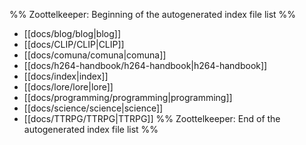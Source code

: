 %% Zoottelkeeper: Beginning of the autogenerated index file list  %%
-  [[docs/blog/blog|blog]]
-  [[docs/CLIP/CLIP|CLIP]]
-  [[docs/comuna/comuna|comuna]]
-  [[docs/h264-handbook/h264-handbook|h264-handbook]]
-  [[docs/index|index]]
-  [[docs/lore/lore|lore]]
-  [[docs/programming/programming|programming]]
-  [[docs/science/science|science]]
-  [[docs/TTRPG/TTRPG|TTRPG]]
%% Zoottelkeeper: End of the autogenerated index file list  %%
